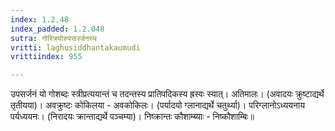 ```yaml
---
index: 1.2.48
index_padded: 1.2.048
sutra: गोस्त्रियोरुपसर्ज्जनस्य
vritti: laghusiddhantakaumudi
vrittiindex: 955

---
```

उपसर्जनं यो गोशब्दः स्त्रीप्रत्ययान्तं च तदन्तस्य प्रातिपदिकस्य ह्रस्वः स्यात्। अतिमालः। (अवादयः क्रुष्टाद्यर्थे तृतीयया)। अवक्रुष्टः कोकिलया - अवकोकिलः। (पर्यादयो ग्लानाद्यर्थे चतुर्थ्या)। परिग्लानोऽध्ययनाय पर्यध्ययनः। (निरादयः क्रान्ताद्यर्थे पञ्चम्या)। निष्क्रान्तः कौशाम्ब्याः - निष्कौशाम्बिः॥
